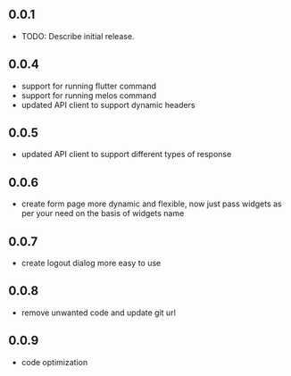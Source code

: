 ## 0.0.1

* TODO: Describe initial release.
## 0.0.4

* support for running flutter command
* support for running melos command
* updated API client to support dynamic headers

## 0.0.5

* updated API client to support different types of response

## 0.0.6

* create form page more dynamic and flexible, now just pass widgets as per your need on the basis of widgets name

## 0.0.7

* create logout dialog more easy to use

## 0.0.8

* remove unwanted code and update git url

## 0.0.9

* code optimization